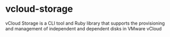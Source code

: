 vcloud-storage
==============

vCloud Storage is a CLI tool and Ruby library that supports the provisioning and management of independent and dependent disks in VMware vCloud
